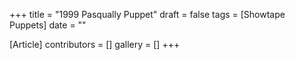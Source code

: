 +++
title = "1999 Pasqually Puppet"
draft = false
tags = [Showtape Puppets]
date = ""

[Article]
contributors = []
gallery = []
+++